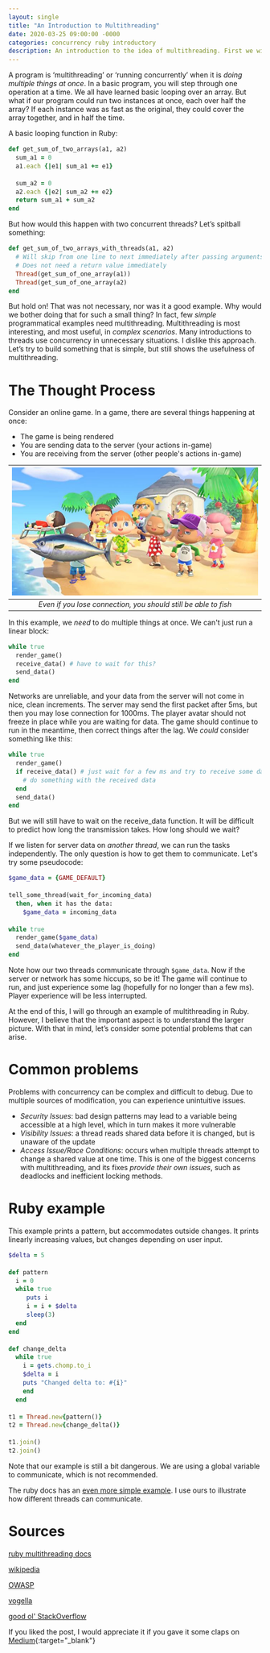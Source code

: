 ```yaml
---
layout: single
title: "An Introduction to Multithreading"
date: 2020-03-25 09:00:00 -0000
categories: concurrency ruby introductory
description: An introduction to the idea of multithreading. First we will talk about reasons for concurrency, then we will give examples.
---
```




A program is ‘multithreading’ or ‘running concurrently’ when it is _doing multiple things at once_. In a basic program, you will step through one operation at a time. We all have learned basic looping over an array. But what if our program could run two instances at once, each over half the array? If each instance was as fast as the original, they could cover the array together, and in half the time.

A basic looping function in Ruby:

```ruby
def get_sum_of_two_arrays(a1, a2)
  sum_a1 = 0
  a1.each {|e1| sum_a1 += e1}

  sum_a2 = 0
  a2.each {|e2| sum_a2 += e2}
  return sum_a1 + sum_a2
end
```

But how would this happen with two concurrent threads? Let’s spitball something:

```ruby
def get_sum_of_two_arrays_with_threads(a1, a2)
  # Will skip from one line to next immediately after passing arguments
  # Does not need a return value immediately
  Thread(get_sum_of_one_array(a1))
  Thread(get_sum_of_one_array(a2)
end
```

But hold on! That was not necessary, nor was it a good example. Why would we bother doing that for such a small thing? In fact, few _simple_ programmatical examples need multithreading. Multithreading is most interesting, and most useful, in _complex scenarios_. Many introductions to threads use concurrency in unnecessary situations. I dislike this approach. Let’s try to build something that is simple, but still shows the usefulness of multithreading.

# The Thought Process

Consider an online game. In a game, there are several things happening at once:
  - The game is being rendered
  - You are sending data to the server (your actions in-game)
  - You are receiving from the server (other people's actions in-game)

| ![An example of an online game](/assets/images/blogs/multithreading_image.jpeg "An online game") |
|:--:|
| *Even if you lose connection, you should still be able to fish* |


In this example, we _need_ to do multiple things at once. We can't just run a linear block:
```ruby
while true 
  render_game()
  receive_data() # have to wait for this?
  send_data()
end
```
Networks are unreliable, and your data from the server will not come in nice, clean increments. The server may send the first packet after 5ms, but then you may lose connection for 1000ms. The player avatar should not freeze in place while you are waiting for data. The game should continue to run in the meantime, then correct things after the lag. We _could_ consider something like this:
```ruby
while true 
  render_game()
  if receive_data() # just wait for a few ms and try to receive some data
    # do something with the received data
  end
  send_data()
end
```
But we will still have to wait on the receive_data function. It will be difficult to predict how long the transmission takes. How long should we wait?

If we listen for server data on _another thread_, we can run the tasks independently. The only question is how to get them to communicate. Let's try some pseudocode:
```ruby
$game_data = {GAME_DEFAULT}

tell_some_thread(wait_for_incoming_data)
  then, when it has the data:
    $game_data = incoming_data

while true
  render_game($game_data)
  send_data(whatever_the_player_is_doing)
end
```
Note how our two threads communicate through `$game_data`. Now if the server or network has some hiccups, so be it! The game will continue to run, and just experience some lag (hopefully for no longer than a few ms). Player experience will be less interrupted.

At the end of this, I will go through an example of multithreading in Ruby. However, I believe that the important aspect is to understand the larger picture. With that in mind, let’s consider some potential problems that can arise. 

# Common problems

Problems with concurrency can be complex and difficult to debug. Due to multiple sources of modification, you can experience unintuitive issues.
  - _Security Issues_: bad design patterns may lead to a variable being accessible at a high level, which in turn makes it more vulnerable
  - _Visibility Issues_: a thread reads shared data before it is changed, but is unaware of the update
  - _Access Issue/Race Conditions_: occurs when multiple threads attempt to change a shared value at one time. This is one of the biggest concerns with multithreading, and its fixes _provide their own issues_, such as deadlocks and inefficient locking methods.

# Ruby example
This example prints a pattern, but accommodates outside changes. It prints linearly increasing values, but changes depending on user input.
```ruby
$delta = 5

def pattern
  i = 0
  while true
     puts i
     i = i + $delta
     sleep(3)
  end
end

def change_delta
  while true
    i = gets.chomp.to_i
    $delta = i
    puts "Changed delta to: #{i}"
    end
  end

t1 = Thread.new{pattern()}
t2 = Thread.new{change_delta()}

t1.join()
t2.join()
```

Note that our example is still a bit dangerous. We are using a global variable to communicate, which is not recommended.

The ruby docs has an [even more simple example](https://www.tutorialspoint.com/ruby/ruby_multithreading.htm). I use ours to illustrate how different threads can communicate.

# Sources

[ruby multithreading docs](https://www.tutorialspoint.com/ruby/ruby_multithreading.htm)

[wikipedia](https://en.wikipedia.org/wiki/Thread_(computing)#Multithreading)

[OWASP](https://www.owasp.org/images/blogs/8/8e/OWASP_NZDay_2011_BrettMoore_ConcurrencyVulnerabilities.pdf)

[vogella](https://www.vogella.com/tutorials/JavaConcurrency/article.html#concurrency-issues)

[good ol' StackOverflow](https://stackoverflow.com/questions/34510/what-is-a-race-condition)

If you liked the post, I would appreciate it if you gave it some claps on [Medium](https://medium.com/@eking_30347/an-introduction-to-multithreading-72d57d075ef1){:target="_blank"}